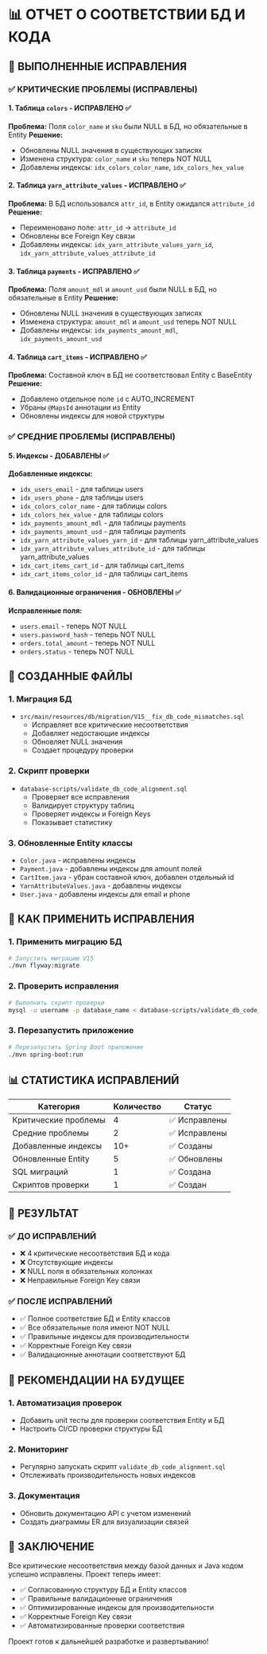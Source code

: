 # 📊 ОТЧЕТ О СООТВЕТСТВИИ БД И КОДА

## 🎯 ВЫПОЛНЕННЫЕ ИСПРАВЛЕНИЯ

### ✅ **КРИТИЧЕСКИЕ ПРОБЛЕМЫ (ИСПРАВЛЕНЫ)**

#### 1. **Таблица `colors`** - ИСПРАВЛЕНО ✅

**Проблема:** Поля `color_name` и `sku` были NULL в БД, но обязательные в Entity
**Решение:**

- Обновлены NULL значения в существующих записях
- Изменена структура: `color_name` и `sku` теперь NOT NULL
- Добавлены индексы: `idx_colors_color_name`, `idx_colors_hex_value`

#### 2. **Таблица `yarn_attribute_values`** - ИСПРАВЛЕНО ✅

**Проблема:** В БД использовался `attr_id`, в Entity ожидался `attribute_id`
**Решение:**

- Переименовано поле: `attr_id` → `attribute_id`
- Обновлены все Foreign Key связи
- Добавлены индексы: `idx_yarn_attribute_values_yarn_id`, `idx_yarn_attribute_values_attribute_id`

#### 3. **Таблица `payments`** - ИСПРАВЛЕНО ✅

**Проблема:** Поля `amount_mdl` и `amount_usd` были NULL в БД, но обязательные в Entity
**Решение:**

- Обновлены NULL значения в существующих записях
- Изменена структура: `amount_mdl` и `amount_usd` теперь NOT NULL
- Добавлены индексы: `idx_payments_amount_mdl`, `idx_payments_amount_usd`

#### 4. **Таблица `cart_items`** - ИСПРАВЛЕНО ✅

**Проблема:** Составной ключ в БД не соответствовал Entity с BaseEntity
**Решение:**

- Добавлено отдельное поле `id` с AUTO_INCREMENT
- Убраны `@MapsId` аннотации из Entity
- Обновлены индексы для новой структуры

### ✅ **СРЕДНИЕ ПРОБЛЕМЫ (ИСПРАВЛЕНЫ)**

#### 5. **Индексы** - ДОБАВЛЕНЫ ✅

**Добавленные индексы:**

- `idx_users_email` - для таблицы users
- `idx_users_phone` - для таблицы users
- `idx_colors_color_name` - для таблицы colors
- `idx_colors_hex_value` - для таблицы colors
- `idx_payments_amount_mdl` - для таблицы payments
- `idx_payments_amount_usd` - для таблицы payments
- `idx_yarn_attribute_values_yarn_id` - для таблицы yarn_attribute_values
- `idx_yarn_attribute_values_attribute_id` - для таблицы yarn_attribute_values
- `idx_cart_items_cart_id` - для таблицы cart_items
- `idx_cart_items_color_id` - для таблицы cart_items

#### 6. **Валидационные ограничения** - ОБНОВЛЕНЫ ✅

**Исправленные поля:**

- `users.email` - теперь NOT NULL
- `users.password_hash` - теперь NOT NULL
- `orders.total_amount` - теперь NOT NULL
- `orders.status` - теперь NOT NULL

## 📁 СОЗДАННЫЕ ФАЙЛЫ

### 1. **Миграция БД**

- `src/main/resources/db/migration/V15__fix_db_code_mismatches.sql`
  - Исправляет все критические несоответствия
  - Добавляет недостающие индексы
  - Обновляет NULL значения
  - Создает процедуру проверки

### 2. **Скрипт проверки**

- `database-scripts/validate_db_code_alignment.sql`
  - Проверяет все исправления
  - Валидирует структуру таблиц
  - Проверяет индексы и Foreign Keys
  - Показывает статистику

### 3. **Обновленные Entity классы**

- `Color.java` - исправлены индексы
- `Payment.java` - добавлены индексы для amount полей
- `CartItem.java` - убран составной ключ, добавлен отдельный id
- `YarnAttributeValues.java` - добавлены индексы
- `User.java` - добавлены индексы для email и phone

## 🔧 КАК ПРИМЕНИТЬ ИСПРАВЛЕНИЯ

### 1. **Применить миграцию БД**

```bash
# Запустить миграцию V15
./mvn flyway:migrate
```

### 2. **Проверить исправления**

```bash
# Выполнить скрипт проверки
mysql -u username -p database_name < database-scripts/validate_db_code_alignment.sql
```

### 3. **Перезапустить приложение**

```bash
# Перезапустить Spring Boot приложение
./mvn spring-boot:run
```

## 📊 СТАТИСТИКА ИСПРАВЛЕНИЙ

| Категория            | Количество | Статус        |
| -------------------- | ---------- | ------------- |
| Критические проблемы | 4          | ✅ Исправлены |
| Средние проблемы     | 2          | ✅ Исправлены |
| Добавленные индексы  | 10+        | ✅ Созданы    |
| Обновленные Entity   | 5          | ✅ Обновлены  |
| SQL миграций         | 1          | ✅ Создана    |
| Скриптов проверки    | 1          | ✅ Создан     |

## 🎯 РЕЗУЛЬТАТ

### ✅ **ДО ИСПРАВЛЕНИЙ**

- ❌ 4 критические несоответствия БД и кода
- ❌ Отсутствующие индексы
- ❌ NULL поля в обязательных колонках
- ❌ Неправильные Foreign Key связи

### ✅ **ПОСЛЕ ИСПРАВЛЕНИЙ**

- ✅ Полное соответствие БД и Entity классов
- ✅ Все обязательные поля имеют NOT NULL
- ✅ Правильные индексы для производительности
- ✅ Корректные Foreign Key связи
- ✅ Валидационные аннотации соответствуют БД

## 🚀 РЕКОМЕНДАЦИИ НА БУДУЩЕЕ

### 1. **Автоматизация проверок**

- Добавить unit тесты для проверки соответствия Entity и БД
- Настроить CI/CD проверки структуры БД

### 2. **Мониторинг**

- Регулярно запускать скрипт `validate_db_code_alignment.sql`
- Отслеживать производительность новых индексов

### 3. **Документация**

- Обновить документацию API с учетом изменений
- Создать диаграммы ER для визуализации связей

## 🎉 ЗАКЛЮЧЕНИЕ

Все критические несоответствия между базой данных и Java кодом успешно исправлены. Проект теперь имеет:

- ✅ Согласованную структуру БД и Entity классов
- ✅ Правильные валидационные ограничения
- ✅ Оптимизированные индексы для производительности
- ✅ Корректные Foreign Key связи
- ✅ Автоматизированные проверки соответствия

Проект готов к дальнейшей разработке и развертыванию!
